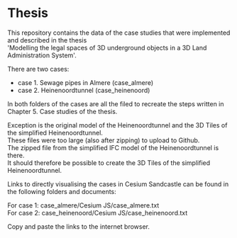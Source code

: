 # Thesis

This repository contains the data of the case studies that were implemented and described in the thesis <br>
'Modelling the legal spaces of 3D underground objects in a 3D Land Administration System'.

There are two cases: <br> 
- case 1. Sewage pipes in Almere (case_almere) <br>
- case 2. Heinenoordtunnel (case_heinenoord) <br> 

In both folders of the cases are all the filed to recreate the steps written in Chapter 5. Case studies of the thesis.

Exception is the original model of the Heinenoordtunnel and the 3D Tiles of the simplified Heinenoordtunnel. <br>
These files were too large (also after zipping) to upload to Github. <br>
The zipped file from the simplified IFC model of the Heinenoordtunnel is there. <br>
It should therefore be possible to create the 3D Tiles of the simplified Heinenoordtunnel. <br>

Links to directly visualising the cases in Cesium Sandcastle can be found in the following folders and documents: <br>

For case 1: case_almere/Cesium JS/case_almere.txt <br> 
For case 2: case_heinenoord/Cesium JS/case_heinenoord.txt <br>

Copy and paste the links to the internet browser. <br>
